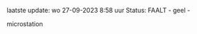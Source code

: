 laatste update: 
wo 27-09-2023  8:58   uur 
Status: FAALT - geel - 
<div class="service Y">microstation</div>